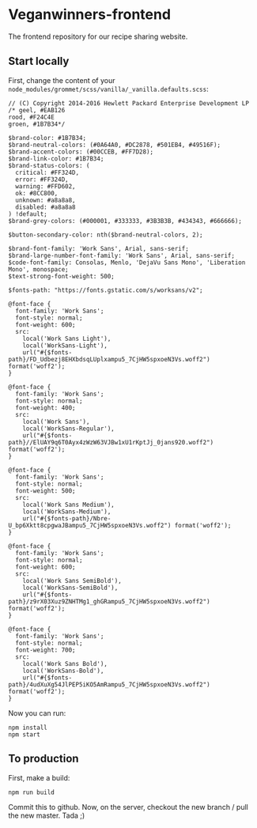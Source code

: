 # Veganwinners-frontend
The frontend repository for our recipe sharing website.

## Start locally
First, change the content of your `node_modules/grommet/scss/vanilla/_vanilla.defaults.scss`:
```
// (C) Copyright 2014-2016 Hewlett Packard Enterprise Development LP
/* geel, #EAB126
rood, #F24C4E
groen, #1B7B34*/

$brand-color: #1B7B34;
$brand-neutral-colors: (#0A64A0, #DC2878, #501EB4, #49516F);
$brand-accent-colors: (#00CCEB, #FF7D28);
$brand-link-color: #1B7B34;
$brand-status-colors: (
  critical: #FF324D,
  error: #FF324D,
  warning: #FFD602,
  ok: #8CC800,
  unknown: #a8a8a8,
  disabled: #a8a8a8
) !default;
$brand-grey-colors: (#000001, #333333, #3B3B3B, #434343, #666666);

$button-secondary-color: nth($brand-neutral-colors, 2);

$brand-font-family: 'Work Sans', Arial, sans-serif;
$brand-large-number-font-family: 'Work Sans', Arial, sans-serif;
$code-font-family: Consolas, Menlo, 'DejaVu Sans Mono', 'Liberation Mono', monospace;
$text-strong-font-weight: 500;

$fonts-path: "https://fonts.gstatic.com/s/worksans/v2";

@font-face {
  font-family: 'Work Sans';
  font-style: normal;
  font-weight: 600;
  src:
    local('Work Sans Light'),
    local('WorkSans-Light'),
    url("#{$fonts-path}/FD_Udbezj8EHXbdsqLUplxampu5_7CjHW5spxoeN3Vs.woff2") format('woff2');
}

@font-face {
  font-family: 'Work Sans';
  font-style: normal;
  font-weight: 400;
  src:
    local('Work Sans'),
    local('WorkSans-Regular'),
    url("#{$fonts-path}//ElUAY9q6T0Ayx4zWzW63VJBw1xU1rKptJj_0jans920.woff2") format('woff2');
}

@font-face {
  font-family: 'Work Sans';
  font-style: normal;
  font-weight: 500;
  src:
    local('Work Sans Medium'),
    local('WorkSans-Medium'),
    url("#{$fonts-path}/Nbre-U_bp6Xktt8cpgwaJBampu5_7CjHW5spxoeN3Vs.woff2") format('woff2');
}

@font-face {
  font-family: 'Work Sans';
  font-style: normal;
  font-weight: 600;
  src:
    local('Work Sans SemiBold'),
    local('WorkSans-SemiBold'),
    url("#{$fonts-path}/z9rX03Xuz9ZNHTMg1_ghGRampu5_7CjHW5spxoeN3Vs.woff2") format('woff2');
}

@font-face {
  font-family: 'Work Sans';
  font-style: normal;
  font-weight: 700;
  src:
    local('Work Sans Bold'),
    local('WorkSans-Bold'),
    url("#{$fonts-path}/4udXuXg54JlPEP5iKO5AmRampu5_7CjHW5spxoeN3Vs.woff2") format('woff2');
}
```

Now you can run:
```
npm install
npm start
```

## To production
First, make a build:
```
npm run build
```
Commit this to github. Now, on the server, checkout the new branch / pull the new master. Tada ;)
